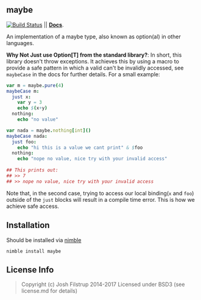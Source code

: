 maybe 
--
[![Build Status](https://travis-ci.org/superfunc/maybe.svg?branch=master)](https://travis-ci.org/superfunc/maybe) || **[Docs](doc/maybe.html)**.

An implementation of a maybe type, also known as option(al) in other languages. 

**Why Not Just use Option[T] from the standard library?**: In short, this library doesn't throw
exceptions. It achieves this by using a macro to provide a safe pattern 
in which a valid can't be invalidly accessed, see `maybeCase` in the
docs for further details. For a small example:

```nim
var m = maybe.pure(4)
maybeCase m:
  just x:
    var y = 3
    echo $(x+y)
  nothing:
    echo "no value"

var nada = maybe.nothing[int]()
maybeCase nada:
  just foo:
    echo "hi this is a value we cant print" & $foo
  nothing:
    echo "nope no value, nice try with your invalid access"
    
## This prints out:
## >> 7
## >> nope no value, nice try with your invalid access
```

Note that, in the second case, trying to access our local binding(`x` and `foo`)
outside of the `just` blocks will result in a compile time error.
This is how we achieve safe access.

## Installation
Should be installed via [nimble](http://github.com/nimrod-code/nimble)

``` nimble install maybe ```

## License Info
> Copyright (c) Josh Filstrup 2014-2017
Licensed under BSD3 (see license.md for details)
